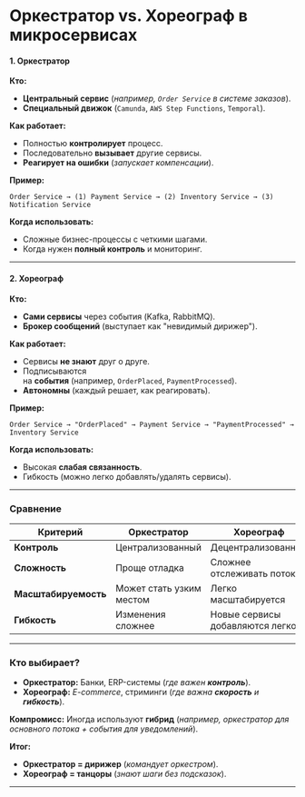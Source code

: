 # **Оркестратор vs. Хореограф в микросервисах**

#### **1. Оркестратор**
**Кто:**
- **Центральный сервис** (*например, `Order Service` в системе заказов*).    
- **Специальный движок** (`Camunda`, `AWS Step Functions`, `Temporal`).    

**Как работает:**
- Полностью **контролирует** процесс.    
- Последовательно **вызывает** другие сервисы.    
- **Реагирует на ошибки** (*запускает компенсации*).    

**Пример:**
```text
Order Service → (1) Payment Service → (2) Inventory Service → (3) Notification Service
```

**Когда использовать:**
- Сложные бизнес-процессы с четкими шагами.    
- Когда нужен **полный контроль** и мониторинг.    

---
#### **2. Хореограф**
**Кто:**
- **Сами сервисы** через события (Kafka, RabbitMQ).    
- **Брокер сообщений** (выступает как "невидимый дирижер").    

**Как работает:**
- Сервисы **не знают** друг о друге.    
- Подписываются на **события** (например, `OrderPlaced`, `PaymentProcessed`).    
- **Автономны** (каждый решает, как реагировать).    

**Пример:**
```text
Order Service → "OrderPlaced" → Payment Service → "PaymentProcessed" → Inventory Service  
```

**Когда использовать:**
- Высокая **слабая связанность**.    
- Гибкость (можно легко добавлять/удалять сервисы).    

---
### **Сравнение**

|**Критерий**|**Оркестратор**|**Хореограф**|
|---|---|---|
|**Контроль**|Централизованный|Децентрализованный|
|**Сложность**|Проще отладка|Сложнее отслеживать поток|
|**Масштабируемость**|Может стать узким местом|Легко масштабируется|
|**Гибкость**|Изменения сложнее|Новые сервисы добавляются легко|

---
### **Кто выбирает?**
- **Оркестратор:** Банки, ERP-системы (*где важен **контроль***).    
- **Хореограф:** *E-commerce*, стриминги (*где важна **скорость** и **гибкость***).    

**Компромисс:** Иногда используют **гибрид** (*например, оркестратор для основного потока + события для уведомлений*).

**Итог:**
- **Оркестратор = дирижер** (*командует оркестром*).    
- **Хореограф = танцоры** (*знают шаги без подсказок*).

---
